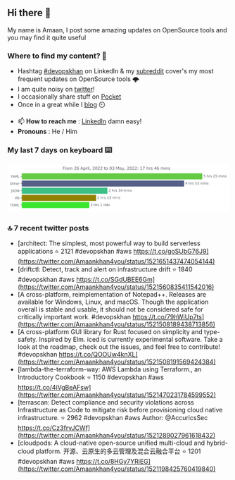 <!--- [![Hits](https://hits.seeyoufarm.com/api/count/incr/badge.svg?url=https%3A%2F%2Fgithub.com%2Fakhan4u%2Fhit-counter&count_bg=%2379C83D&title_bg=%23555555&icon=&icon_color=%23E7E7E7&title=visits&edge_flat=false)](https://hits.seeyoufarm.com) --->

## Hi there 👋

My name is Amaan, I post some amazing updates on OpenSource tools and you may find it quite useful

### Where to find my content? 🤔

* Hashtag [#devopskhan](https://www.linkedin.com/feed/hashtag/devopskhan/) on LinkedIn & my [subreddit](https://www.reddit.com/r/devopskhan/) cover's my most frequent updates on OpenSource tools 🌩️
* I am quite noisy on [twitter](https://twitter.com/Amaankhan4you)!
* I occasionally share stuff on [Pocket](https://getpocket.com/@ej6g8d1dp2829A16a9Tf5d4T6bAMp3d8791rejDe86yem3bm4e14ex4fT4dluk29)
* Once in a great while I [blog](https://linuxparrot.com/) ⏲️


- 📫 **How to reach me** : [LinkedIn](https://www.linkedin.com/in/amaan-khan-linux-ninja) damn easy!
- **Pronouns** : He / Him

### My last 7 days on keyboard ⌨️

<img src="https://github.com/akhan4u/akhan4u/blob/main/images/stat.svg" alt="Amaan's Wakatime Activity!"/>

### 🔝 7 recent twitter posts
<!-- DEVDOJO:START -->
- [architect: The simplest, most powerful way to build serverless applications
⭐️ 2121
#devopskhan #aws
https://t.co/goSUbG76J9](https://twitter.com/Amaankhan4you/status/1521651437474054144)
- [driftctl: Detect, track and alert on infrastructure drift
⭐️ 1840
#devopskhan #aws
https://t.co/SGdUBEE6Gm](https://twitter.com/Amaankhan4you/status/1521560835411542016)
- [A cross-platform, reimplementation of Notepad++. Releases are available for Windows, Linux, and macOS. Though the application overall is stable and usable, it should not be considered safe for critically important work. #devopskhan https://t.co/79hWiUp7ts](https://twitter.com/Amaankhan4you/status/1521508189438713856)
- [A cross-platform GUI library for Rust focused on simplicity and type-safety. Inspired by Elm. iced is currently experimental software. Take a look at the roadmap, check out the issues, and feel free to contribute! #devopskhan https://t.co/QOOUw4knXL](https://twitter.com/Amaankhan4you/status/1521508191569424384)
- [lambda-the-terraform-way: AWS Lambda using Terraform., an Introductory Cookbook
⭐️ 1150
#devopskhan #aws
https://t.co/4iVgBeAFsw](https://twitter.com/Amaankhan4you/status/1521470231784599552)
- [terrascan: Detect compliance and security violations across Infrastructure as Code to mitigate risk before provisioning cloud native infrastructure.
⭐️ 2962
#devopskhan #aws
Author: @AccuricsSec
https://t.co/Cz3frvJCWf](https://twitter.com/Amaankhan4you/status/1521289027961618432)
- [cloudpods: A cloud-native open-source unified multi-cloud and hybrid-cloud platform. 开源、云原生的多云管理及混合云融合平台
⭐️ 1201
#devopskhan #aws
https://t.co/8HGy7YRiEG](https://twitter.com/Amaankhan4you/status/1521198425760419840)
<!-- DEVDOJO:END -->

<!-- ![Amaan's GitHub stats](https://github-readme-stats.vercel.app/api?username=akhan4u&count_private=true&show_icons=true&hide=contribs) -->
